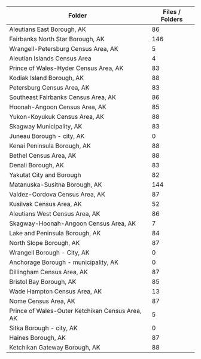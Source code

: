 | Folder                                          |   Files / Folders |
|-------------------------------------------------|-------------------|
| Aleutians East Borough, AK                      |                86 |
| Fairbanks North Star Borough, AK                |               146 |
| Wrangell-Petersburg Census Area, AK             |                 5 |
| Aleutian Islands Census Area                    |                 4 |
| Prince of Wales-Hyder Census Area, AK           |                83 |
| Kodiak Island Borough, AK                       |                88 |
| Petersburg Census Area, AK                      |                83 |
| Southeast Fairbanks Census Area, AK             |                86 |
| Hoonah-Angoon Census Area, AK                   |                85 |
| Yukon-Koyukuk Census Area, AK                   |                88 |
| Skagway Municipality, AK                        |                83 |
| Juneau Borough - city, AK                       |                 0 |
| Kenai Peninsula Borough, AK                     |                88 |
| Bethel Census Area, AK                          |                88 |
| Denali Borough, AK                              |                83 |
| Yakutat City and Borough                        |                82 |
| Matanuska-Susitna Borough, AK                   |               144 |
| Valdez-Cordova Census Area, AK                  |                87 |
| Kusilvak Census Area, AK                        |                52 |
| Aleutians West Census Area, AK                  |                86 |
| Skagway-Hoonah-Angoon Census Area, AK           |                 7 |
| Lake and Peninsula Borough, AK                  |                84 |
| North Slope Borough, AK                         |                87 |
| Wrangell Borough - City, AK                     |                 0 |
| Anchorage Borough - municipality, AK            |                 0 |
| Dillingham Census Area, AK                      |                87 |
| Bristol Bay Borough, AK                         |                85 |
| Wade Hampton Census Area, AK                    |                13 |
| Nome Census Area, AK                            |                87 |
| Prince of Wales-Outer Ketchikan Census Area, AK |                 5 |
| Sitka Borough - city, AK                        |                 0 |
| Haines Borough, AK                              |                87 |
| Ketchikan Gateway Borough, AK                   |                88 |